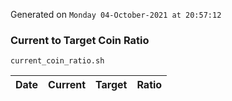 Generated on `Monday 04-October-2021 at 20:57:12`

### Current to Target Coin Ratio
`current_coin_ratio.sh`

Date|Current|Target|Ratio
---|---|---|---
